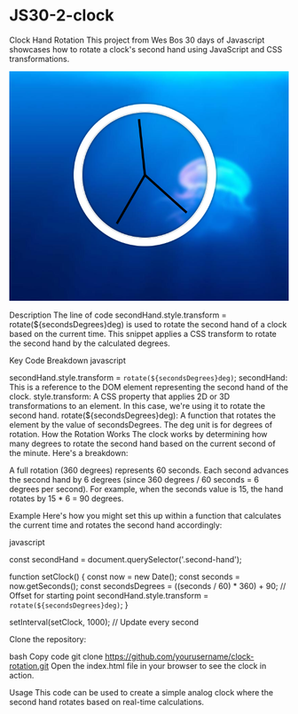 ﻿# JS30-2-clock

Clock Hand Rotation
This project from Wes Bos 30 days of Javascript showcases how to rotate a clock's second hand using JavaScript and CSS transformations.

![Image of Javascript clock](image.png)

Description
The line of code secondHand.style.transform = rotate(${secondsDegrees}deg) is used to rotate the second hand of a clock based on the current time. This snippet applies a CSS transform to rotate the second hand by the calculated degrees.

Key Code Breakdown
javascript

secondHand.style.transform = `rotate(${secondsDegrees}deg)`;
secondHand: This is a reference to the DOM element representing the second hand of the clock.
style.transform: A CSS property that applies 2D or 3D transformations to an element. In this case, we're using it to rotate the second hand.
rotate(${secondsDegrees}deg): A function that rotates the element by the value of secondsDegrees. The deg unit is for degrees of rotation.
How the Rotation Works
The clock works by determining how many degrees to rotate the second hand based on the current second of the minute. Here's a breakdown:

A full rotation (360 degrees) represents 60 seconds.
Each second advances the second hand by 6 degrees (since 360 degrees / 60 seconds = 6 degrees per second).
For example, when the seconds value is 15, the hand rotates by 15 \* 6 = 90 degrees.

Example
Here's how you might set this up within a function that calculates the current time and rotates the second hand accordingly:

javascript

const secondHand = document.querySelector('.second-hand');

function setClock() {
const now = new Date();
const seconds = now.getSeconds();
const secondsDegrees = ((seconds / 60) \* 360) + 90; // Offset for starting point
secondHand.style.transform = `rotate(${secondsDegrees}deg)`;
}

setInterval(setClock, 1000); // Update every second

Clone the repository:

bash
Copy code
git clone https://github.com/yourusername/clock-rotation.git
Open the index.html file in your browser to see the clock in action.

Usage
This code can be used to create a simple analog clock where the second hand rotates based on real-time calculations.
